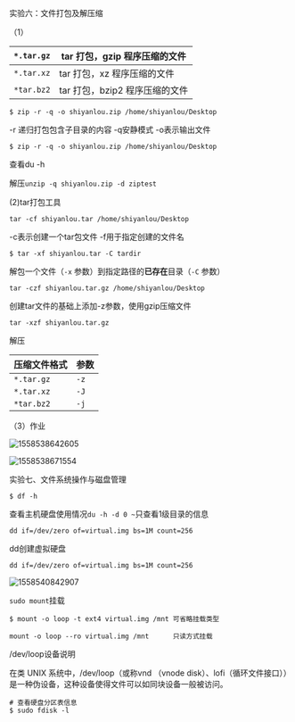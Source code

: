 实验六：文件打包及解压缩

（1）

| `*.tar.gz` | tar 打包，gzip 程序压缩的文件  |
| ---------- | ------------------------------ |
| `*.tar.xz` | tar 打包，xz 程序压缩的文件    |
| `*tar.bz2` | tar 打包，bzip2 程序压缩的文件 |

```
$ zip -r -q -o shiyanlou.zip /home/shiyanlou/Desktop
```

-r 递归打包包含子目录的内容 	-q安静模式 	-o表示输出文件

```
$ zip -r -q -o shiyanlou.zip /home/shiyanlou/Desktop
```

查看du -h 

解压`unzip -q shiyanlou.zip -d ziptest`



(2)tar打包工具

```
tar -cf shiyanlou.tar /home/shiyanlou/Desktop
```

-c表示创建一个tar包文件	-f用于指定创建的文件名

```
$ tar -xf shiyanlou.tar -C tardir
```

解包一个文件（`-x` 参数）到指定路径的**已存在**目录（`-C` 参数）

```
tar -czf shiyanlou.tar.gz /home/shiyanlou/Desktop
```

创建tar文件的基础上添加-z参数，使用gzip压缩文件

```
tar -xzf shiyanlou.tar.gz
```

解压

| 压缩文件格式 | 参数 |
| ------------ | ---- |
| `*.tar.gz`   | `-z` |
| `*.tar.xz`   | `-J` |
| `*tar.bz2`   | `-j` |



（3）作业

![1558538642605](C:\Users\admin\AppData\Roaming\Typora\typora-user-images\1558538642605.png)

![1558538671554](C:\Users\admin\AppData\Roaming\Typora\typora-user-images\1558538671554.png)

实验七、文件系统操作与磁盘管理

```
$ df -h
```

查看主机硬盘使用情况`du -h -d 0 ~`只查看1级目录的信息

```
dd if=/dev/zero of=virtual.img bs=1M count=256
```

dd创建虚拟硬盘

```
dd if=/dev/zero of=virtual.img bs=1M count=256
```

![1558540842907](C:\Users\admin\AppData\Roaming\Typora\typora-user-images\1558540842907.png)

`sudo mount`挂载

```
$ mount -o loop -t ext4 virtual.img /mnt 可省略挂载类型
```

```
mount -o loop --ro virtual.img /mnt		 只读方式挂载
```

/dev/loop设备说明

在类 UNIX 系统中，/dev/loop（或称vnd （vnode disk）、lofi（循环文件接口））是一种伪设备，这种设备使得文件可以如同块设备一般被访问。

```
# 查看硬盘分区表信息
$ sudo fdisk -l
```


